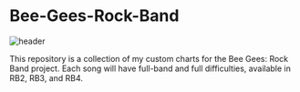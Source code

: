 # Bee-Gees-Rock-Band
![header](https://github.com/user-attachments/assets/89483283-f999-4d76-9967-4f58ebb03fd1)

This repository is a collection of my custom charts for the Bee Gees: Rock Band project.
Each song will have full-band and full difficulties, available in RB2, RB3, and RB4. 
